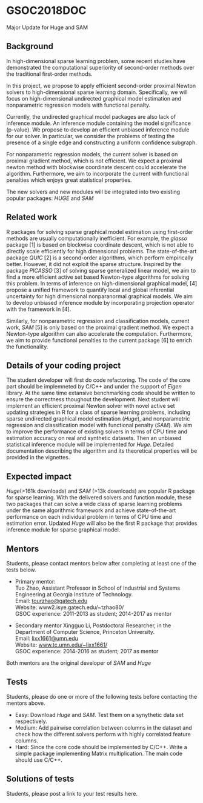 # GSOC2018DOC
Major Update for Huge and SAM

## Background

In high-dimensional sparse learning problem, some recent studies have demonstrated the computational superiority of second-order methods over the traditional first-order methods.

In this project, we propose to apply efficient second-order proximal Newton solvers to high-dimensional sparse learning domain. Specifically, we will focus on high-dimensional undirected graphical model estimation and nonparametric regression models with functional penalty.


Currently, the undirected graphical model packages are also lack of inference module. An inference module containing the model significance (p-value). We propose to develop an efficient unbiased inference module for our solver. In particular, we consider the problems of testing the presence of a single edge and constructing a uniform confidence subgraph.

For nonparametric regression models, the current solver is based on proximal gradient method, which is not efficient. We expect a proximal newton method with blockwise coordinate descent could accelerate the algorithm.  Furthermore, we aim to incorporate the current with functional penalties which enjoys great statistical properties.

The new solvers and new modules will be integrated into two existing popular packages: *HUGE* and *SAM*


## Related work

R packages for solving sparse graphical model estimation using first-order methods are usually computationally inefficient. For example, the *glasso* package [1] is based on blockwise coordinate descent, which is not able to directly scale efficiently for high dimensional problems. The state-of-the-art package *QUIC* [2] is a second-order algorithms, which perform empirically better. However, it did not exploit the sparse structure. Inspired by the package *PICASSO* [3] of solving sparse generalized linear model, we aim to find a more efficient active set based Newton-type algorithms for solving this problem. In terms of inference on high-dimensional  graphical model, [4] propose a unified framework to quantify local and global inferential uncertainty for high dimensional nonparanormal graphical models. We aim to develop unbiased inference module by incorporating projection operator with the framework in [4].

Similarly, for nonparametric regression and classification models, current work, *SAM* [5] is only based on the proximal gradient method. We expect a Newton-type algorithm can also accelerate the computation. Furthermore, we aim to provide functional penalties to the current package [6] to enrich the functionality.

## Details of your coding project

The student developer will first do code refactoring. The code of the core part should be implemneted by C/C++ and under the support of *Eigen* library. At the same time extansive benchmarking code should be written to ensure the correctness thoughout the development. Next student will implement an efficient proximal Newton solver with novel active set updating strategies in R for a class of sparse learning problems, including sparse undirected graphical model estimation (*Huge*), and nonparametric regression and classification model with functional penalty (*SAM*). We aim to improve the performance of existing solvers in terms of CPU time and estimation accuracy on real and synthetic datasets. Then an unbiased statistical inference module will be implemented for *Huge*. Detailed documentation describing the algorithm and its theoretical properties will be provided in the vignettes.

## Expected impact

*Huge*(>161k downloads)  and *SAM* (>13k downloads) are popular R package for sparse learning. With the delivered solvers and function module, these two packages that can solve a wide class of sparse learning problems under the same algorithmic framework and achieve state-of-the-art performance on each individual problem in terms of CPU time and estimation error. Updated *Huge* will also be the first R package that provides inference module for sparse graphical model.


## Mentors

Students, please contact mentors below after completing at least one
of the tests below.

- Primary mentor:  
Tuo Zhao, Assistant Professor in School of Industrial and Systems Engineering at Georgia Institute of Technology.    
Email: tourzhao@gatech.edu   
Website: www2.isye.gatech.edu/~tzhao80/  
GSOC experience: 2011-2013 as student; 2014-2017 as mentor

- Secondary mentor
Xingguo Li, Postdoctoral Researcher, in the Department of Computer Science, Princeton University.  
Email: lixx1661@umn.edu  
Website: www.tc.umn.edu/~lixx1661/  
GSOC experience: 2014-2016 as student; 2017 as mentor

Both mentors are the original developer of *SAM* and *Huge*

## Tests

Students, please do one or more of the following tests before
contacting the mentors above.

- Easy: Download *Huge* and *SAM*. Test them on a synythetic data set respectively.
- Medium: Add pairwise correlation between columns in the dataset and check how the different solvers perform with highly correlated feature columns.
- Hard: Since the core code should be implemented by C/C++. Write a simple package implementing Matrix multiplication. The main code should use C/C++.

## Solutions of tests

Students, please post a link to your test results here.
